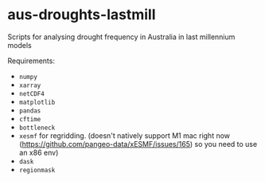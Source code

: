 # aus-droughts-lastmill
Scripts for analysing drought frequency in Australia in last millennium models


Requirements:
- `numpy`
- `xarray`
- `netCDF4`
- `matplotlib`
- `pandas`
- `cftime`
- `bottleneck`
- `xesmf` for regridding. (doesn't natively support M1 mac right now (https://github.com/pangeo-data/xESMF/issues/165) so you need to use an x86 env)
- `dask`
- `regionmask`